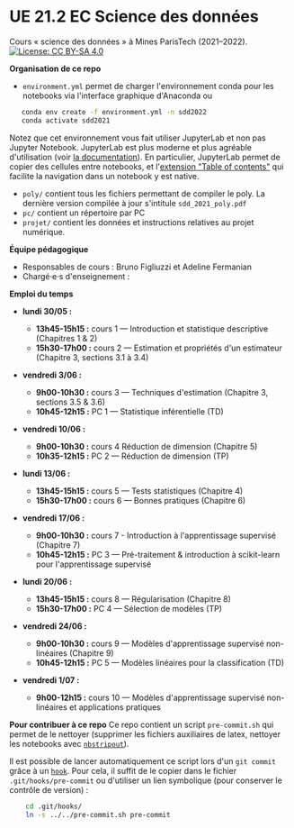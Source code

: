 # UE 21.2 EC Science des données
Cours « science des données » à Mines ParisTech (2021–2022). [![License: CC BY-SA 4.0](https://img.shields.io/badge/License-CC%20BY--SA%204.0-lightgrey.svg)](http://creativecommons.org/licenses/by-sa/4.0/)

__Organisation de ce repo__
* `environment.yml` permet de charger l'environnement conda pour les notebooks via l'interface graphique d'Anaconda ou 
```bash
   conda env create -f environment.yml -n sdd2022
   conda activate sdd2021
```
Notez que cet environnement vous fait utiliser JupyterLab et non pas Jupyter Notebook. JupyterLab est plus moderne et plus agréable d'utilisation (voir [la documentation](https://jupyterlab.readthedocs.io/en/stable/)). En particulier, JupyterLab permet de copier des cellules entre notebooks, et l'[extension "Table of contents"](https://github.com/jupyterlab/jupyterlab-toc/blob/master/toc.gif) qui facilite la navigation dans un notebook y est native.
* `poly/` contient tous les fichiers permettant de compiler le poly. La dernière version compilée à jour s'intitule `sdd_2021_poly.pdf`
* `pc/` contient un répertoire par PC
* `projet/` contient les données et instructions relatives au projet numérique.

__Équipe pédagogique__
* Responsables de cours : Bruno Figliuzzi et Adeline Fermanian
* Chargé·e·s d'enseignement : 

__Emploi du temps__
* __lundi 30/05 :__ 
  * __13h45-15h15 :__ cours 1 — Introduction et statistique descriptive (Chapitres 1 & 2)
  * __15h30-17h00 :__ cours 2 — Estimation et propriétés d'un estimateur (Chapitre 3, sections 3.1 à 3.4)

* __vendredi 3/06 :__
  * __9h00-10h30 :__ cours 3 — Techniques d'estimation (Chapitre 3, sections 3.5 & 3.6)
  * __10h45-12h15 :__ PC 1 — Statistique inférentielle (TD)

* __vendredi 10/06 :__
  * __9h00-10h30 :__ cours 4 Réduction de dimension (Chapitre 5)
  * __10h35-12h15 :__ PC 2 — Réduction de dimension (TP)

* __lundi 13/06 :__
  * __13h45-15h15 :__ cours 5 — Tests statistiques (Chapitre 4)
  * __15h30-17h00 :__ cours 6 — Bonnes pratiques (Chapitre 6)

* __vendredi 17/06 :__ 
  * __9h00-10h30 :__ cours 7 - Introduction à l'apprentissage supervisé (Chapitre 7)
  * __10h45-12h15 :__ PC 3 — Pré-traitement & introduction à scikit-learn pour l'apprentissage supervisé

* __lundi 20/06 :__
  * __13h45-15h15 :__ cours 8 — Régularisation (Chapitre 8)
  * __15h30-17h00 :__ PC 4 — Sélection de modèles (TP)

* __vendredi 24/06 :__ 
  * __9h00-10h30 :__ cours 9 — Modèles d'apprentissage supervisé non-linéaires (Chapitre 9)
  * __10h45-12h15 :__ PC 5 — Modèles linéaires pour la classification (TD)

* __vendredi 1/07 :__
  * __9h00-12h15 :__  cours 10 — Modèles d'apprentissage supervisé non-linéaires et applications pratiques

__Pour contribuer à ce repo__
Ce repo contient un script `pre-commit.sh` qui permet de le nettoyer (supprimer les fichiers auxiliaires de latex, nettoyer les notebooks avec [`nbstripout`](https://pypi.org/project/nbstripout/)).

Il est possible de lancer automatiquement ce script lors d'un `git commit` grâce à un [`hook`](https://githooks.com/). Pour cela, il suffit de le copier dans le fichier `.git/hooks/pre-commit` ou d'utiliser un lien symbolique (pour conserver le contrôle de version) :
```bash
    cd .git/hooks/
    ln -s ../../pre-commit.sh pre-commit
```
